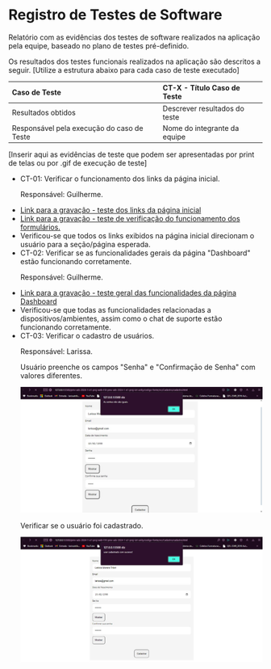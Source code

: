 # Registro de Testes de Software

Relatório com as evidências dos testes de software realizados na aplicação pela equipe, baseado no plano de testes pré-definido.

Os resultados dos testes funcionais realizados na aplicação são descritos a seguir. [Utilize a estrutura abaixo para cada caso de teste executado]

|Caso de Teste    | CT-X - Título Caso de Teste |
|:---|:---|
| Resultados obtidos | Descrever resultados do teste  |
| Responsável pela execução do caso de Teste | Nome do integrante da equipe |

[Inserir aqui as evidências de teste que podem ser apresentadas por print de telas ou por .gif de execução de teste]

<ul>
  <li> CT-01: Verificar o funcionamento dos links da página inicial.

  Responsável: Guilherme.

  </li>
  <li><a href="https://github.com/ICEI-PUC-Minas-PMV-ADS/pmv-ads-2024-1-e1-proj-web-t10-pmv-ads-2024-1-e1-proj-iot-unity/blob/main/documentos/records/funcionalidade-links-pagina-inicial.mp4">Link para a gravação - teste dos links da página inicial</a></li>
  <li><a href="https://github.com/ICEI-PUC-Minas-PMV-ADS/pmv-ads-2024-1-e1-proj-web-t10-pmv-ads-2024-1-e1-proj-iot-unity/blob/main/documentos/records/funcionalidade-formularios-pagina-inicial.mp4">Link para a gravação - teste de verificação do funcionamento dos formulários.</a></li>
  <li>Verificou-se que todos os links exibidos na página inicial direcionam o usuário para a seção/página esperada.</li>

<li> CT-02: Verificar se as funcionalidades gerais da página "Dashboard" estão funcionando corretamente.

  Responsável: Guilherme.

  </li>
  <li><a href="https://github.com/ICEI-PUC-Minas-PMV-ADS/pmv-ads-2024-1-e1-proj-web-t10-pmv-ads-2024-1-e1-proj-iot-unity/blob/main/documentos/records/funcionalidades-dashboard.mp4">Link para a gravação - teste geral das funcionalidades da página Dashboard</a></li>
  <li>Verificou-se que todas as funcionalidades relacionadas a dispositivos/ambientes, assim como o chat de suporte estão funcionando corretamente.</li>

  <li> CT-03: Verificar o cadastro de usuários.
   
  Responsável: Larissa. 
   
   <p>Usuário preenche os campos "Senha" e "Confirmaçāo de Senha" com valores diferentes.</p>
      
 ![Confirmação de senha](https://github.com/ICEI-PUC-Minas-PMV-ADS/pmv-ads-2024-1-e1-proj-web-t10-pmv-ads-2024-1-e1-proj-iot-unity/blob/main/documentos/img/Tela%20cadastro-confirma%C3%A7%C3%A3o%20de%20senha.jpg)
    
  </li>
  
  <p>Verificar se o usuário foi cadastrado.</p>
    
 ![Cadastro feito](https://github.com/ICEI-PUC-Minas-PMV-ADS/pmv-ads-2024-1-e1-proj-web-t10-pmv-ads-2024-1-e1-proj-iot-unity/blob/main/documentos/img/Tela%20de%20cadastro-Cadastro%20realizado%20com%20sucesso.jpg)</li>

 
</ul>

